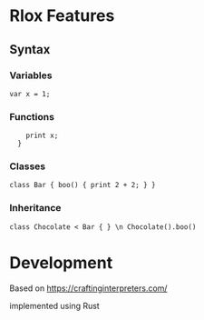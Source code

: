 # Rlox Features

## Syntax

### Variables
`var x = 1;`

### Functions
```fun Foo(x) { 
    print x;
  }
```

### Classes
`class Bar { boo() { print 2 + 2; } }`

### Inheritance
`class Chocolate < Bar { } \n
Chocolate().boo()`

# Development
Based on https://craftinginterpreters.com/ 

implemented using Rust